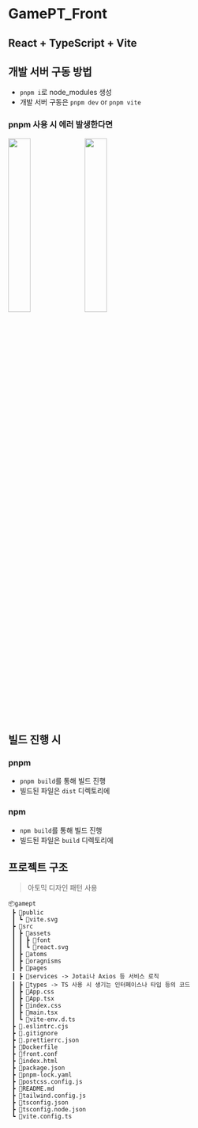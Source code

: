 # GamePT_Front

## React + TypeScript + Vite

## 개발 서버 구동 방법

- `pnpm i`로 node_modules 생성
- 개발 서버 구동은 `pnpm dev` or `pnpm vite`

### pnpm 사용 시 에러 발생한다면

<img src="https://file.notion.so/f/f/98aeb514-972c-431a-84c8-25d82e157219/1bc1bd7e-4ef3-4743-ae54-ef50af8c0467/Untitled.jpeg?id=788b4c39-46f9-4dfb-8417-73645704e7d5&table=block&spaceId=98aeb514-972c-431a-84c8-25d82e157219&expirationTimestamp=1698717600000&signature=bDZtuPPojlU_Bi5I6lWGHH-iHexaYON4eZ2DSfQEYRM&downloadName=Untitled.jpeg" width="30%" /> 
<img src="https://file.notion.so/f/f/98aeb514-972c-431a-84c8-25d82e157219/eebc6d0d-0de9-4cdd-a516-864e285b5568/KakaoTalk_20231004_010021416.jpg?id=52364d91-587b-480b-b0b4-0021b47a7bf3&table=block&spaceId=98aeb514-972c-431a-84c8-25d82e157219&expirationTimestamp=1698717600000&signature=sA8ZD6IbXXpSeyA2DgToXVXKt-aXAn5elPmcfgBLfx4&downloadName=KakaoTalk_20231004_010021416.jpg" width="30%" />

## 빌드 진행 시

### pnpm

- `pnpm build`를 통해 빌드 진행
- 빌드된 파일은 `dist` 디렉토리에

### npm

- `npm build`를 통해 빌드 진행
- 빌드된 파일은 `build` 디렉토리에

## 프로젝트 구조

> 아토믹 디자인 패턴 사용

```
📦gamept
 ┣ 📂public
 ┃ ┗ 📜vite.svg
 ┣ 📂src
 ┃ ┣ 📂assets
 ┃ ┃ ┣ 📂font
 ┃ ┃ ┗ 📜react.svg
 ┃ ┣ 📂atoms
 ┃ ┣ 📂oragnisms
 ┃ ┣ 📂pages
 ┃ ┣ 📂services -> Jotai나 Axios 등 서비스 로직
 ┃ ┣ 📂types -> TS 사용 시 생기는 인터페이스나 타입 등의 코드
 ┃ ┣ 📜App.css
 ┃ ┣ 📜App.tsx
 ┃ ┣ 📜index.css
 ┃ ┣ 📜main.tsx
 ┃ ┗ 📜vite-env.d.ts
 ┣ 📜.eslintrc.cjs
 ┣ 📜.gitignore
 ┣ 📜.prettierrc.json
 ┣ 📜Dockerfile
 ┣ 📜front.conf
 ┣ 📜index.html
 ┣ 📜package.json
 ┣ 📜pnpm-lock.yaml
 ┣ 📜postcss.config.js
 ┣ 📜README.md
 ┣ 📜tailwind.config.js
 ┣ 📜tsconfig.json
 ┣ 📜tsconfig.node.json
 ┗ 📜vite.config.ts
```
